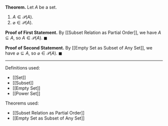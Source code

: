 **Theorem.** Let $A$ be a set.
1. $A\in\mathcal{P}(A)$.
2. $\varnothing\in\mathcal{P}(A)$.

**Proof of First Statement.** By [[Subset Relation as Partial Order]], we have $A\subseteq A$, so $A\in\mathcal{P}(A)$. $\blacksquare$

**Proof of Second Statement.** By [[Empty Set as Subset of Any Set]], we have $\varnothing\subseteq A$, so $\varnothing\in\mathcal{P}(A)$. $\blacksquare$
***
Definitions used:
- [[Set]]
- [[Subset]]
- [[Empty Set]]
- [[Power Set]]

Theorems used:
- [[Subset Relation as Partial Order]]
- [[Empty Set as Subset of Any Set]]